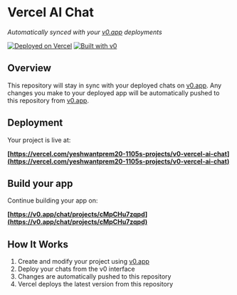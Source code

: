 # Vercel AI Chat

*Automatically synced with your [v0.app](https://v0.app) deployments*

[![Deployed on Vercel](https://img.shields.io/badge/Deployed%20on-Vercel-black?style=for-the-badge&logo=vercel)](https://vercel.com/yeshwantprem20-1105s-projects/v0-vercel-ai-chat)
[![Built with v0](https://img.shields.io/badge/Built%20with-v0.app-black?style=for-the-badge)](https://v0.app/chat/projects/cMpCHu7zqpd)

## Overview

This repository will stay in sync with your deployed chats on [v0.app](https://v0.app).
Any changes you make to your deployed app will be automatically pushed to this repository from [v0.app](https://v0.app).

## Deployment

Your project is live at:

**[https://vercel.com/yeshwantprem20-1105s-projects/v0-vercel-ai-chat](https://vercel.com/yeshwantprem20-1105s-projects/v0-vercel-ai-chat)**

## Build your app

Continue building your app on:

**[https://v0.app/chat/projects/cMpCHu7zqpd](https://v0.app/chat/projects/cMpCHu7zqpd)**

## How It Works

1. Create and modify your project using [v0.app](https://v0.app)
2. Deploy your chats from the v0 interface
3. Changes are automatically pushed to this repository
4. Vercel deploys the latest version from this repository